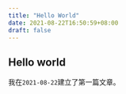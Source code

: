 ```yaml
---
title: "Hello World"
date: 2021-08-22T16:50:59+08:00
draft: false
---
```

## Hello world

我在`2021-08-22`建立了第一篇文章。
